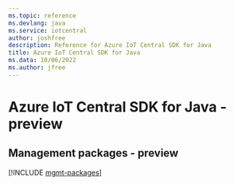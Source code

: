 ```yaml
---
ms.topic: reference
ms.devlang: java
ms.service: iotcentral
author: joshfree
description: Reference for Azure IoT Central SDK for Java
title: Azure IoT Central SDK for Java
ms.data: 10/06/2022
ms.author: jfree
---
```

# Azure IoT Central SDK for Java - preview

## Management packages - preview
[!INCLUDE [mgmt-packages](iot-central-mgmt-index.md)]
